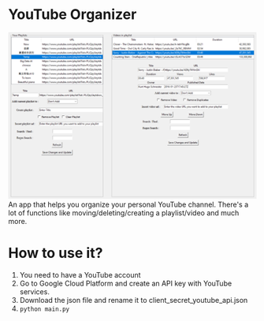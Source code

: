 ﻿# YouTube Organizer
 
 ![demo](https://github.com/andrewhsugithub/YouTube-Organizer/blob/master/demo.png)
An app that helps you organize your personal YouTube channel. There's a lot of functions like moving/deleting/creating a playlist/video and much more.

# How to use it?

1. You need to have a YouTube account
2. Go to Google Cloud Platform and create an API key with YouTube services.
3. Download the json file and rename it to client_secret_youtube_api.json
4. `python main.py`
